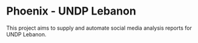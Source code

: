# Phoenix - UNDP Lebanon
This project aims to supply and automate social media analysis reports for UNDP Lebanon.
